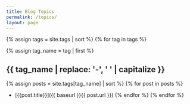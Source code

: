 ```yaml
---
title: Blog Topics
permalink: /topics/
layout: page
---
```


{% assign tags = site.tags | sort %}
{% for tag in tags %}

{% assign tag_name = tag | first %}
## {{ tag_name | replace: '-', ' ' | capitalize }}

  {% assign posts = site.tags[tag_name] | sort %}
  {% for post in posts %}
  - [{{post.title}}]({{ baseurl }}{{ post.url }})
  {% endfor %}
{% endfor %}
